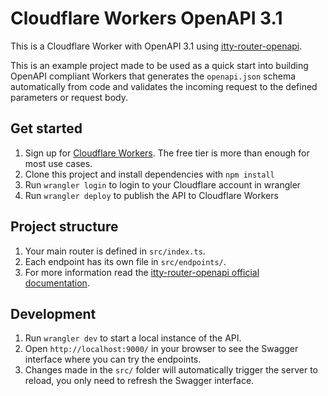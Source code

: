 # Cloudflare Workers OpenAPI 3.1

This is a Cloudflare Worker with OpenAPI 3.1 using
[itty-router-openapi](https://github.com/cloudflare/itty-router-openapi).

This is an example project made to be used as a quick start into building
OpenAPI compliant Workers that generates the `openapi.json` schema automatically
from code and validates the incoming request to the defined parameters or
request body.

## Get started

1. Sign up for [Cloudflare Workers](https://workers.dev). The free tier is more
   than enough for most use cases.
2. Clone this project and install dependencies with `npm install`
3. Run `wrangler login` to login to your Cloudflare account in wrangler
4. Run `wrangler deploy` to publish the API to Cloudflare Workers

## Project structure

1. Your main router is defined in `src/index.ts`.
2. Each endpoint has its own file in `src/endpoints/`.
3. For more information read the
   [itty-router-openapi official documentation](https://cloudflare.github.io/itty-router-openapi/).

## Development

1. Run `wrangler dev` to start a local instance of the API.
2. Open `http://localhost:9000/` in your browser to see the Swagger interface
   where you can try the endpoints.
3. Changes made in the `src/` folder will automatically trigger the server to
   reload, you only need to refresh the Swagger interface.
